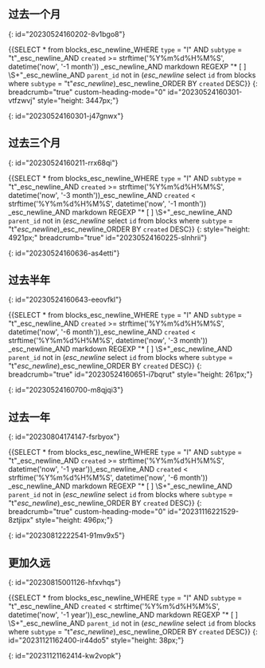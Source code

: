 ## 过去一个月
{: id="20230524160202-8v1bgo8"}

{{SELECT * from blocks_esc_newline_WHERE `type` = &quot;l&quot; AND `subtype` = &quot;t&quot;_esc_newline_AND `created` &gt;= strftime('%Y%m%d%H%M%S', datetime('now', '-1 month')) _esc_newline_AND markdown REGEXP &quot;\* \[ \] \S+&quot;_esc_newline_AND `parent_id` not in (_esc_newline_  select `id` from blocks where `subtype` = &quot;t&quot;_esc_newline_)_esc_newline_ORDER BY `created` DESC}}
{: breadcrumb="true" custom-heading-mode="0" id="20230524160301-vtfzwvj" style="height: 3447px;"}

{: id="20230524160301-j47gnwx"}

## 过去三个月
{: id="20230524160211-rrx68qi"}

{{SELECT * from blocks_esc_newline_WHERE `type` = &quot;l&quot; AND `subtype` = &quot;t&quot;_esc_newline_AND `created` &gt;= strftime('%Y%m%d%H%M%S', datetime('now', '-3 month'))_esc_newline_AND `created` &lt; strftime('%Y%m%d%H%M%S', datetime('now', '-1 month')) _esc_newline_AND markdown REGEXP &quot;\* \[ \] \S+&quot;_esc_newline_AND `parent_id` not in (_esc_newline_  select `id` from blocks where `subtype` = &quot;t&quot;_esc_newline_)_esc_newline_ORDER BY `created` DESC}}
{: style="height: 4921px;" breadcrumb="true" id="20230524160225-slnhrii"}

{: id="20230524160636-as4etti"}

## 过去半年
{: id="20230524160643-eeovfkl"}

{{SELECT * from blocks_esc_newline_WHERE `type` = &quot;l&quot; AND `subtype` = &quot;t&quot;_esc_newline_AND `created` &gt;= strftime('%Y%m%d%H%M%S', datetime('now', '-6 month'))_esc_newline_AND `created` &lt; strftime('%Y%m%d%H%M%S', datetime('now', '-3 month')) _esc_newline_AND markdown REGEXP &quot;\* \[ \] \S+&quot;_esc_newline_AND `parent_id` not in (_esc_newline_  select `id` from blocks where `subtype` = &quot;t&quot;_esc_newline_)_esc_newline_ORDER BY `created` DESC}}
{: breadcrumb="true" id="20230524160651-i7bqrut" style="height: 261px;"}

{: id="20230524160700-m8qjqi3"}

## 过去一年
{: id="20230804174147-fsrbyox"}

{{SELECT * from blocks_esc_newline_WHERE `type` = &quot;l&quot; AND `subtype` = &quot;t&quot;_esc_newline_AND `created` &gt;= strftime('%Y%m%d%H%M%S', datetime('now', '-1 year'))_esc_newline_AND `created` &lt; strftime('%Y%m%d%H%M%S', datetime('now', '-6 month')) _esc_newline_AND markdown REGEXP &quot;\* \[ \] \S+&quot;_esc_newline_AND `parent_id` not in (_esc_newline_  select `id` from blocks where `subtype` = &quot;t&quot;_esc_newline_)_esc_newline_ORDER BY `created` DESC}}
{: breadcrumb="true" custom-heading-mode="0" id="20231116221529-8ztjipx" style="height: 496px;"}

{: id="20230812222541-91mv9x5"}

## 更加久远
{: id="20230815001126-hfxvhqs"}

{{SELECT * from blocks_esc_newline_WHERE `type` = &quot;l&quot; AND `subtype` = &quot;t&quot;_esc_newline_AND `created` &lt; strftime('%Y%m%d%H%M%S', datetime('now', '-1 year'))_esc_newline_AND markdown REGEXP &quot;\* \[ \] \S+&quot;_esc_newline_AND `parent_id` not in (_esc_newline_  select `id` from blocks where `subtype` = &quot;t&quot;_esc_newline_)_esc_newline_ORDER BY `created` DESC}}
{: id="20231121162400-ir44do5" style="height: 38px;"}

{: id="20231121162414-kw2vopk"}
